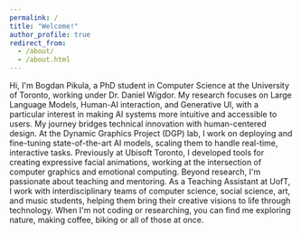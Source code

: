```yaml
---
permalink: /
title: "Welcome!" 
author_profile: true
redirect_from: 
  - /about/
  - /about.html
---
```

Hi, I'm Bogdan Pikula, a PhD student in Computer Science at the University of Toronto, working under Dr. Daniel Wigdor. My research focuses on Large Language Models, Human-AI interaction, and Generative UI, with a particular interest in making AI systems more intuitive and accessible to users.
My journey bridges technical innovation with human-centered design. At the Dynamic Graphics Project (DGP) lab, I work on deploying and fine-tuning state-of-the-art AI models, scaling them to handle real-time, interactive tasks. Previously at Ubisoft Toronto, I developed tools for creating expressive facial animations, working at the intersection of computer graphics and emotional computing.
Beyond research, I'm passionate about teaching and mentoring. As a Teaching Assistant at UofT, I work with interdisciplinary teams of computer science, social science, art, and music students, helping them bring their creative visions to life through technology. 
When I'm not coding or researching, you can find me exploring nature, making coffee, biking or all of those at once. 